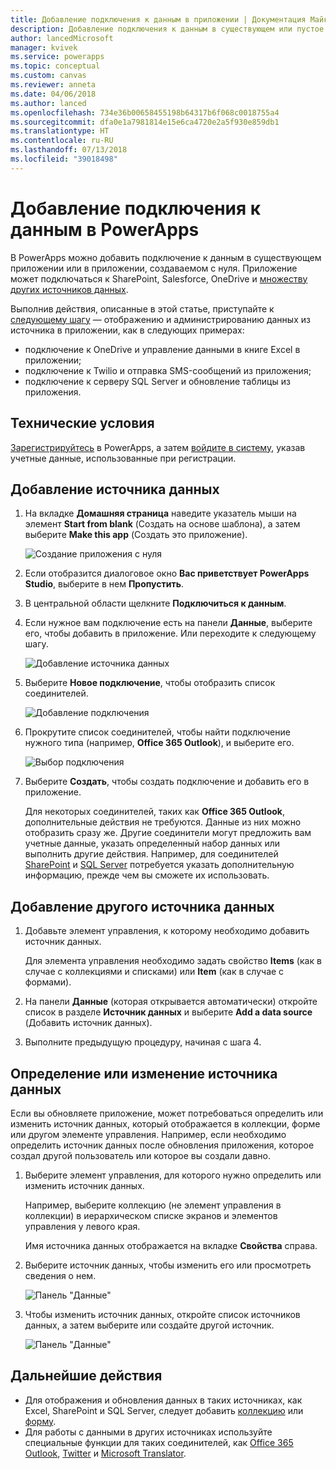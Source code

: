 ```yaml
---
title: Добавление подключения к данным в приложении | Документация Майкрософт
description: Добавление подключения к данным в существующем или пустое приложении
author: lancedMicrosoft
manager: kvivek
ms.service: powerapps
ms.topic: conceptual
ms.custom: canvas
ms.reviewer: anneta
ms.date: 04/06/2018
ms.author: lanced
ms.openlocfilehash: 734e36b00658455198b64317b6f068c0018755a4
ms.sourcegitcommit: dfa0e1a7981814e15e6ca4720e2a5f930e859db1
ms.translationtype: HT
ms.contentlocale: ru-RU
ms.lasthandoff: 07/13/2018
ms.locfileid: "39018498"
---
```

# <a name="add-a-data-connection-in-powerapps"></a>Добавление подключения к данным в PowerApps
В PowerApps можно добавить подключение к данным в существующем приложении или в приложении, создаваемом с нуля. Приложение может подключаться к SharePoint, Salesforce, OneDrive и [множеству других источников данных](connections-list.md).

Выполнив действия, описанные в этой статье, приступайте к [следующему шагу](#next-steps) — отображению и администрированию данных из источника в приложении, как в следующих примерах:

* подключение к OneDrive и управление данными в книге Excel в приложении;
* подключение к Twilio и отправка SMS-сообщений из приложения;
* подключение к серверу SQL Server и обновление таблицы из приложения.

## <a name="prerequisites"></a>Технические условия
[Зарегистрируйтесь](../signup-for-powerapps.md) в PowerApps, а затем [войдите в систему](http://web.powerapps.com), указав учетные данные, использованные при регистрации.

## <a name="add-a-data-source"></a>Добавление источника данных
1. На вкладке **Домашняя страница** наведите указатель мыши на элемент **Start from blank** (Создать на основе шаблона), а затем выберите **Make this app** (Создать это приложение).

    ![Создание приложения с нуля](./media/add-data-connection/blank-app-tile.png)

1. Если отобразится диалоговое окно **Вас приветствует PowerApps Studio**, выберите в нем **Пропустить**.

3. В центральной области щелкните **Подключиться к данным**.

4. Если нужное вам подключение есть на панели **Данные**, выберите его, чтобы добавить в приложение. Или переходите к следующему шагу.

    ![Добавление источника данных](./media/add-data-connection/choose-existing-connections.png)

5. Выберите **Новое подключение**, чтобы отобразить список соединителей.

    ![Добавление подключения](./media/add-data-connection/new-connection.png)

6. Прокрутите список соединителей, чтобы найти подключение нужного типа (например, **Office 365 Outlook**), и выберите его.

    ![Выбор подключения](./media/add-data-connection/choose-connection.png)

7. Выберите **Создать**, чтобы создать подключение и добавить его в приложение.

    Для некоторых соединителей, таких как **Office 365 Outlook**, дополнительные действия не требуются. Данные из них можно отобразить сразу же. Другие соединители могут предложить вам учетные данные, указать определенный набор данных или выполнить другие действия. Например, для соединителей [SharePoint](connections/connection-sharepoint-online.md) и [SQL Server](connections/connection-azure-sqldatabase.md) потребуется указать дополнительную информацию, прежде чем вы сможете их использовать.

## <a name="add-another-data-source"></a>Добавление другого источника данных
1. Добавьте элемент управления, к которому необходимо добавить источник данных.

    Для элемента управления необходимо задать свойство **Items** (как в случае с коллекциями и списками) или **Item** (как в случае с формами).

1. На панели **Данные** (которая открывается автоматически) откройте список в разделе **Источник данных** и выберите **Add a data source** (Добавить источник данных).

1. Выполните предыдущую процедуру, начиная с шага 4.

## <a name="identify-or-change-a-data-source"></a>Определение или изменение источника данных
Если вы обновляете приложение, может потребоваться определить или изменить источник данных, который отображается в коллекции, форме или другом элементе управления. Например, если необходимо определить источник данных после обновления приложения, которое создал другой пользователь или которое вы создали давно.

1. Выберите элемент управления, для которого нужно определить или изменить источник данных.

    Например, выберите коллекцию (не элемент управления в коллекции) в иерархическом списке экранов и элементов управления у левого края.

    Имя источника данных отображается на вкладке **Свойства** справа.

2. Выберите источник данных, чтобы изменить его или просмотреть сведения о нем.

    ![Панель "Данные"](./media/add-data-connection/data-pane.png)

3. Чтобы изменить источник данных, откройте список источников данных, а затем выберите или создайте другой источник.

     ![Панель "Данные"](./media/add-data-connection/datasource-list.png)

## <a name="next-steps"></a>Дальнейшие действия
* Для отображения и обновления данных в таких источниках, как Excel, SharePoint и SQL Server, следует добавить [коллекцию](add-gallery.md) или [форму](add-form.md).
* Для работы с данными в других источниках используйте специальные функции для таких соединителей, как [Office 365 Outlook](connections/connection-office365-outlook.md), [Twitter](connections/connection-twitter.md) и [Microsoft Translator](connections/connection-microsoft-translator.md).
